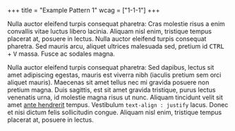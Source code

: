 +++
title = "Example Pattern 1"
wcag = ["1-1-1"]
+++

<p>Nulla auctor eleifend turpis consequat pharetra: Cras molestie risus a enim convallis vitae luctus libero lacinia. Aliquam nisl enim, tristique tempus placerat at, posuere in lectus. Nulla auctor eleifend turpis consequat pharetra. Sed mauris arcu, aliquet ultrices malesuada sed, pretium id <kbd>CTRL</kbd> + <kbd>V</kbd> massa. Fusce ac sodales magna. </p>

<p>Nulla auctor eleifend turpis consequat pharetra: Sed dapibus, lectus sit amet adipiscing egestas, mauris est viverra nibh (iaculis pretium sem orci aliquet mauris). Maecenas sit amet tellus nec mi gravida posuere non pretium magna. Duis sagittis, est sit amet gravida tristique, purus lectus venenatis urna, id molestie magna risus ut nunc. Aliquam tincidunt velit sit amet <a href='#'>ante hendrerit</a> tempus. Vestibulum <code>text-align : justify</code> lacus. Donec et nisi dictum felis sollicitudin congue. Aliquam nisl enim, tristique tempus placerat at, posuere in lectus. </p>
